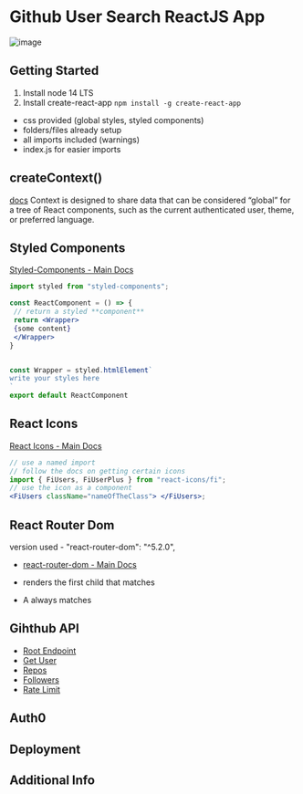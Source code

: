 # Github User Search ReactJS App
![image](https://user-images.githubusercontent.com/103094267/230762822-b43aea1e-0716-4cbd-8f8f-74924889d6b5.png)

## Getting Started

1. Install node 14 LTS
2. Install create-react-app `npm install -g create-react-app`

- css provided (global styles, styled components)
- folders/files already setup
- all imports included (warnings)
- index.js for easier imports

## createContext()

[docs](https://reactjs.org/docs/context.html#when-to-use-context)
Context is designed to share data that can be considered “global” for a tree of React components, such as the current authenticated user, theme, or preferred language.

## Styled Components

[Styled-Components - Main Docs](https://styled-components.com/)

```jsx
import styled from "styled-components";

const ReactComponent = () => {
 // return a styled **component**
 return <Wrapper>
 {some content}
 </Wrapper>
}


const Wrapper = styled.htmlElement`
write your styles here
`
export default ReactComponent
```

## React Icons

[React Icons - Main Docs](https://react-icons.github.io/react-icons/)

```jsx
// use a named import
// follow the docs on getting certain icons
import { FiUsers, FiUserPlus } from "react-icons/fi";
// use the icon as a component
<FiUsers className="nameOfTheClass"> </FiUsers>;
```

## React Router Dom

version used - "react-router-dom": "^5.2.0",

- [react-router-dom - Main Docs](https://reactrouter.com/web/guides/quick-start)

- <Switch> renders the first child <Route> that matches
- A <Route path="*"> always matches

## Gihthub API

- [Root Endpoint](https://api.github.com)
- [Get User](https://api.github.com/users/tranquangkhai2612)
- [Repos](https://api.github.com/users/tranquangkhai2612/repos)
- [Followers](https://api.github.com/users/tranquangkhai2612/followers)
- [Rate Limit](https://api.github.com/rate_limit)

## Auth0

## Deployment

## Additional Info
